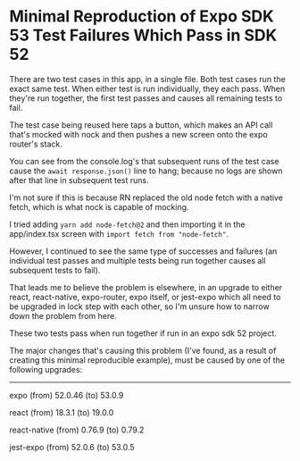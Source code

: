 # Minimal Reproduction of Expo SDK 53 Test Failures Which Pass in SDK 52

There are two test cases in this app, in a single file. Both test cases
run the exact same test. When either test is run individually, they each
pass. When they're run together, the first test passes and causes all
remaining tests to fail.

The test case being reused here taps a button, which makes an API call
that's mocked with nock and then pushes a new screen onto the expo
router's stack.

You can see from the console.log's that subsequent runs of the test case
cause the `await response.json()` line to hang; because no logs are
shown after that line in subsequent test runs.

I'm not sure if this is because RN replaced the old node fetch with a
native fetch, which is what nock is capable of mocking.

I tried adding `yarn add node-fetch@2` and then importing it in the
app/index.tsx screen with `import fetch from "node-fetch"`.

However, I continued to see the same type of successes and failures (an
individual test passes and multiple tests being run together causes all
subsequent tests to fail).

That leads me to believe the problem is elsewhere, in an upgrade to
either react, react-native, expo-router, expo itself, or jest-expo
which all need to be upgraded in lock step with each other, so I'm
unsure how to narrow down the problem from here.

These two tests pass when run together if run in an expo sdk 52 project.

The major changes that's causing this problem (I've found, as a result
of creating this minimal reproducible example), must be caused by one
of the following upgrades:

---

expo (from) 52.0.46 (to) 53.0.9

react (from) 18.3.1 (to) 19.0.0

react-native (from) 0.76.9 (to) 0.79.2

jest-expo (from) 52.0.6 (to) 53.0.5
